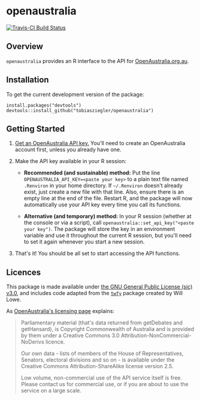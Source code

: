 # openaustralia

[![Travis-CI Build Status](https://travis-ci.org/tobiasziegler/openaustralia.svg?branch=master)](https://travis-ci.org/tobiasziegler/openaustralia)

## Overview

`openaustralia` provides an R interface to the API for
[OpenAustralia.org.au](http://www.openaustralia.org.au/).

## Installation

To get the current development version of the package:

```
install.packages("devtools")
devtools::install_github("tobiasziegler/openaustralia")
```

## Getting Started

1. [Get an OpenAustralia API key.](http://www.openaustralia.org.au/api/key)
You'll need to create an OpenAustralia account first, unless you already have
one.

1. Make the API key available in your R session:

    - **Recommended (and sustainable) method:** Put the line
    `OPENAUSTRALIA_API_KEY=<paste your key>` to a plain text file named
    `.Renviron` in your home directory. If `~/.Renviron` doesn't already exist,
    just create a new file with that line. Also, ensure there is an empty line 
    at the end of the file. Restart R, and the package will now automatically
    use your API key every time you call its functions.
  
    - **Alternative (and temporary) method:** In your R session (whether at the 
    console or via a script), call
    `openaustralia::set_api_key("<paste your key")`. The package will store the
    key in an environment variable and use it throughout the current R session,
    but you'll need to set it again whenever you start a new session.

1. That's it! You should be all set to start accessing the API functions.

## Licences

This package is made available under [the GNU General Public License (sic) v3.0](https://www.gnu.org/licenses/gpl-3.0.en.html), and includes code
adapted from the [`twfy`](https://github.com/conjugateprior/twfy/)
package created by Will Lowe.

As [OpenAustralia's licensing page](http://www.openaustralia.org.au/api/)
explains:

> Parliamentary material (that's data returned from getDebates and getHansard),
> is Copyright Commonwealth of Australia and is provided by them under a
> Creative Commons 3.0 Attribution-NonCommercial-NoDerivs licence.
> 
> Our own data - lists of members of the House of Representatives, Senators, 
> electoral divisions and so on - is available under the Creative Commons 
> Attribution-ShareAlike license version 2.5.
> 
> Low volume, non-commercial use of the API service itself is free. Please 
> contact us for commercial use, or if you are about to use the service on a 
> large scale.
